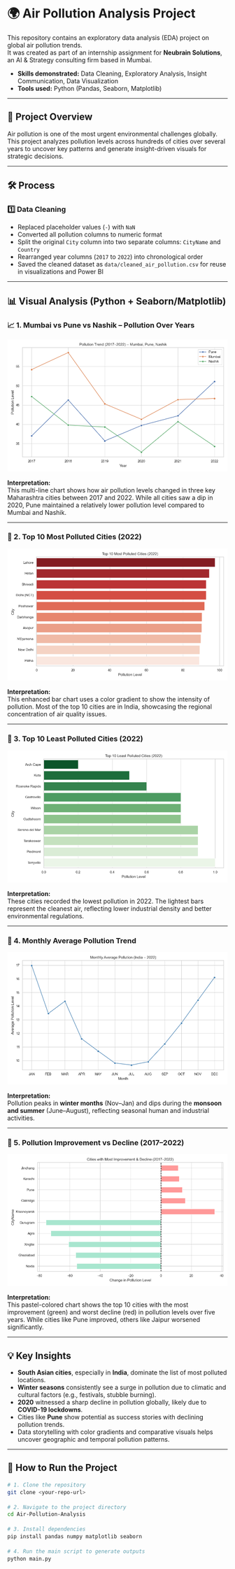 # 🌍 Air Pollution Analysis Project

This repository contains an exploratory data analysis (EDA) project on global air pollution trends.  
It was created as part of an internship assignment for **Neubrain Solutions**, an AI & Strategy consulting firm based in Mumbai.

- **Skills demonstrated:** Data Cleaning, Exploratory Analysis, Insight Communication, Data Visualization  
- **Tools used:** Python (Pandas, Seaborn, Matplotlib)


---

## 📌 Project Overview

Air pollution is one of the most urgent environmental challenges globally.  
This project analyzes pollution levels across hundreds of cities over several years to uncover key patterns and generate insight-driven visuals for strategic decisions.

---

## 🛠️ Process

### 1️⃣ Data Cleaning

- Replaced placeholder values (`-`) with `NaN`
- Converted all pollution columns to numeric format
- Split the original `City` column into two separate columns: `CityName` and `Country`
- Rearranged year columns (`2017` to `2022`) into chronological order
- Saved the cleaned dataset as `data/cleaned_air_pollution.csv` for reuse in visualizations and Power BI

---

## 📊 Visual Analysis (Python + Seaborn/Matplotlib)

### 📈 1. Mumbai vs Pune vs Nashik – Pollution Over Years
![City Trend](outputs/graphs/neubrain_cities_trend.png)

**Interpretation:**  
This multi-line chart shows how air pollution levels changed in three key Maharashtra cities between 2017 and 2022. While all cities saw a dip in 2020, Pune maintained a relatively lower pollution level compared to Mumbai and Nashik.

---

### 🌆 2. Top 10 Most Polluted Cities (2022)
![Top Polluted](outputs/graphs/top10_polluted_2022.png)

**Interpretation:**  
This enhanced bar chart uses a color gradient to show the intensity of pollution. Most of the top 10 cities are in India, showcasing the regional concentration of air quality issues.

---

### 🍃 3. Top 10 Least Polluted Cities (2022)
![Least Polluted](outputs/graphs/top10_least_polluted_2022.png)

**Interpretation:**  
These cities recorded the lowest pollution in 2022. The lightest bars represent the cleanest air, reflecting lower industrial density and better environmental regulations.

---

### 📅 4. Monthly Average Pollution Trend
![Monthly Average](outputs/graphs/monthly_avg_pollution.png)

**Interpretation:**  
Pollution peaks in **winter months** (Nov–Jan) and dips during the **monsoon and summer** (June–August), reflecting seasonal human and industrial activities.

---

### 🔄 5. Pollution Improvement vs Decline (2017–2022)
![Change Chart](outputs/graphs/improvement_vs_decline.png)

**Interpretation:**  
This pastel-colored chart shows the top 10 cities with the most improvement (green) and worst decline (red) in pollution levels over five years. While cities like Pune improved, others like Jaipur worsened significantly.

---

## 💡 Key Insights

- **South Asian cities**, especially in **India**, dominate the list of most polluted locations.
- **Winter seasons** consistently see a surge in pollution due to climatic and cultural factors (e.g., festivals, stubble burning).
- **2020** witnessed a sharp decline in pollution globally, likely due to **COVID-19 lockdowns**.
- Cities like **Pune** show potential as success stories with declining pollution trends.
- Data storytelling with color gradients and comparative visuals helps uncover geographic and temporal pollution patterns.

---

## 🚀 How to Run the Project

```bash
# 1. Clone the repository
git clone <your-repo-url>

# 2. Navigate to the project directory
cd Air-Pollution-Analysis

# 3. Install dependencies
pip install pandas numpy matplotlib seaborn

# 4. Run the main script to generate outputs
python main.py